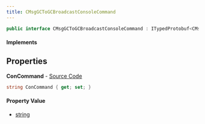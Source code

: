 ```yaml
---
title: CMsgGCToGCBroadcastConsoleCommand
---
```


```csharp
public interface CMsgGCToGCBroadcastConsoleCommand : ITypedProtobuf<CMsgGCToGCBroadcastConsoleCommand>, INativeHandle
```

#### Implements

## Properties

**ConCommand** - [Source Code](https://github.com/swiftly-solution/swiftlys2/blob/master/managed/src/SwiftlyS2.Generated/Protobufs/Interfaces/CMsgGCToGCBroadcastConsoleCommand.cs#L13)

```csharp
string ConCommand { get; set; }
```

#### Property Value

- [string](https://learn.microsoft.com/dotnet/api/system.string)

